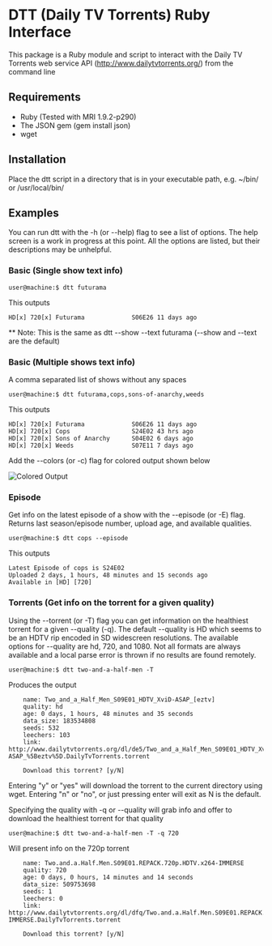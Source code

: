 # DTT (Daily TV Torrents) Ruby Interface
This package is a Ruby module and script to interact with the
Daily TV Torrents web service API (http://www.dailytvtorrents.org/)
from the command line

## Requirements
 * Ruby (Tested with MRI 1.9.2-p290)
 * The JSON gem (gem install json)
 * wget

## Installation
Place the dtt script in a directory that is in your executable path, e.g. ~/bin/ or
/usr/local/bin/

## Examples
You can run dtt with the -h (or --help) flag to see a list of options. The
help screen is a work in progress at this point. All the options are listed,
but their descriptions may be unhelpful.

### Basic (Single show text info)
    user@machine:$ dtt futurama

This outputs

    HD[x] 720[x] Futurama             S06E26 11 days ago

\*\* Note: This is the same as dtt --show --text futurama (--show and --text are the default)

### Basic (Multiple shows text info)
A comma separated list of shows without any spaces

    user@machine:$ dtt futurama,cops,sons-of-anarchy,weeds

This outputs

    HD[x] 720[x] Futurama             S06E26 11 days ago
    HD[x] 720[x] Cops                 S24E02 43 hrs ago
    HD[x] 720[x] Sons of Anarchy      S04E02 6 days ago
    HD[x] 720[x] Weeds                S07E11 7 days ago

Add the --colors (or -c) flag for colored output shown below

![Colored Output](/scottydelicious/dtt/raw/master/screenshots/with_colors.png "With Colors")

### Episode
Get info on the latest episode of a show with the --episode (or -E) flag.
Returns last season/episode number, upload age, and available qualities.

    user@machine:$ dtt cops --episode

This outputs

    Latest Episode of cops is S24E02
    Uploaded 2 days, 1 hours, 48 minutes and 15 seconds ago
    Available in [HD] [720]

### Torrents (Get info on the torrent for a given quality)
Using the --torrent (or -T) flag you can get information on the healthiest
torrent for a given --quality (-q). The default --quality is HD which seems 
to be an HDTV rip encoded in SD widescreen resolutions. The available options
for --quality are hd, 720, and 1080. Not all formats are always available and
a local parse error is thrown if no results are found remotely.
    
    user@machine:$ dtt two-and-a-half-men -T

Produces the output

		name: Two_and_a_Half_Men_S09E01_HDTV_XviD-ASAP_[eztv]
		quality: hd
		age: 0 days, 1 hours, 48 minutes and 35 seconds
		data_size: 183534808
		seeds: 532
		leechers: 103
		link: http://www.dailytvtorrents.org/dl/de5/Two_and_a_Half_Men_S09E01_HDTV_XviD-ASAP_%5Beztv%5D.DailyTvTorrents.torrent

		Download this torrent? [y/N]

Entering "y" or "yes" will download the torrent to the current directory using wget.
Entering "n" or "no", or just pressing enter will exit as N is the default.

Specifying the quality with -q or --quality will grab info and offer to download
the healthiest torrent for that quality

    user@machine:$ dtt two-and-a-half-men -T -q 720

Will present info on the 720p torrent
		
		name: Two.and.a.Half.Men.S09E01.REPACK.720p.HDTV.x264-IMMERSE
		quality: 720
		age: 0 days, 0 hours, 14 minutes and 14 seconds
		data_size: 509753698
		seeds: 1
		leechers: 0
		link: http://www.dailytvtorrents.org/dl/dfq/Two.and.a.Half.Men.S09E01.REPACK.720p.HDTV.x264-IMMERSE.DailyTvTorrents.torrent

		Download this torrent? [y/N]

